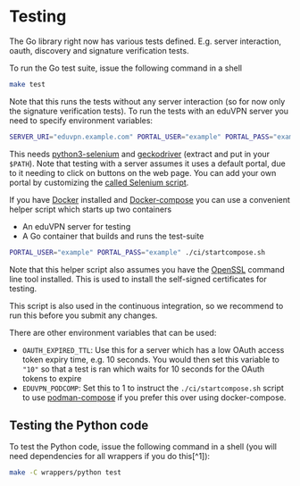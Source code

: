 # Testing
The Go library right now has various tests defined. E.g. server interaction, oauth, discovery and signature verification tests.

To run the Go test suite, issue the following command in a shell

```bash
make test
```

Note that this runs the tests without any server interaction (so for now only the signature verification tests). To run the tests with an eduVPN server you need to specify environment variables:

```bash
SERVER_URI="eduvpn.example.com" PORTAL_USER="example" PORTAL_PASS="example" make test
```

This needs [python3-selenium](https://selenium-python.readthedocs.io/) and [geckodriver](https://github.com/mozilla/geckodriver/releases) (extract and put in your `$PATH`). Note that testing with a server assumes it uses a default portal, due to it needing to click on buttons on the web page. You can add your own portal by customizing the [called Selenium script](https://codeberg.org/eduVPN/eduvpn-common/src/branch/main/selenium_eduvpn.py).

If you have [Docker](https://www.docker.com/get-started/) installed and [Docker-compose](https://docs.docker.com/compose/install/) you can use a convenient helper script which starts up two containers
- An eduVPN server for testing
- A Go container that builds and runs the test-suite

```bash
PORTAL_USER="example" PORTAL_PASS="example" ./ci/startcompose.sh
```
Note that this helper script also assumes you have the [OpenSSL](https://www.openssl.org/) command line tool installed. This is used to install the self-signed certificates for testing.

This script is also used in the continuous integration, so we recommend to run this before you submit any changes.

There are other environment variables that can be used:

- `OAUTH_EXPIRED_TTL`: Use this for a server which has a low OAuth access token expiry time, e.g. 10 seconds. You would then set this variable to `"10"` so that a test is ran which waits for 10 seconds for the OAuth tokens to expire
- `EDUVPN_PODCOMP`: Set this to 1 to instruct the `./ci/startcompose.sh` script to use [podman-compose](https://github.com/containers/podman-compose) if you prefer this over using docker-compose.
## Testing the Python code
To test the Python code, issue the following command in a shell (you will need dependencies for all wrappers if you do this[^1]):

```bash
make -C wrappers/python test
```

